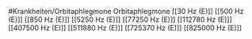 #Krankheiten/Orbitaphlegmone
Orbitaphlegmone
[[30 Hz (E)]]
[[500 Hz (E)]]
[[850 Hz (E)]]
[[5250 Hz (E)]]
[[77250 Hz (E)]]
[[112780 Hz (E)]]
[[407500 Hz (E)]]
[[511880 Hz (E)]]
[[725370 Hz (E)]]
[[825000 Hz (E)]]